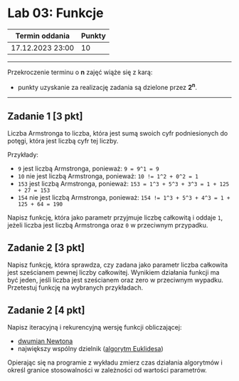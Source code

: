 # Lab 03: Funkcje

| Termin oddania | Punkty     |
|----------------|:-----------|
|    17.12.2023 23:00 |   10        |

--- 
Przekroczenie terminu o **n** zajęć wiąże się z karą:
- punkty uzyskanie za realizację zadania są dzielone przez **2<sup>n</sup>**.

--- 
## Zadanie 1 [3 pkt]
Liczba Armstronga to liczba, która jest sumą swoich cyfr podniesionych do potęgi, która jest liczbą cyfr tej liczby.

Przykłady:

- `9` jest liczbą Armstronga, ponieważ: `9 = 9^1 = 9`
- `10` nie jest liczbą Armstronga, ponieważ: `10 != 1^2 + 0^2 = 1`
- `153` jest liczbą Armstronga, ponieważ: `153 = 1^3 + 5^3 + 3^3 = 1 + 125 + 27 = 153`
- `154` nie jest liczbą Armstronga, ponieważ: `154 != 1^3 + 5^3 + 4^3 = 1 + 125 + 64 = 190`

Napisz funkcję, która jako parametr przyjmuje liczbę całkowitą i oddaje `1`, jeżeli liczba jest liczbą Armstronga oraz `0` w przeciwnym przypadku.

## Zadanie 2 [3 pkt]
Napisz funkcję, która sprawdza, czy zadana jako parametr liczba całkowita jest sześcianem pewnej liczby
całkowitej. Wynikiem działania funkcji ma być jeden, jeśli liczba jest sześcianem oraz zero w przeciwnym wypadku.
Przetestuj funkcję na wybranych przykładach.

## Zadanie 2 [4 pkt]
Napisz iteracyjną i rekurencyjną wersję funkcji obliczającej:
- [dwumian Newtona](https://pl.wikipedia.org/wiki/Symbol_Newtona)
- największy wspólny dzielnik ([algorytm Euklidesa](https://pl.wikipedia.org/wiki/Algorytm_Euklidesa))

Opierając się na programie z wykładu zmierz czas działania algorytmów i określ granice stosowalności w zależności od wartości parametrów.

